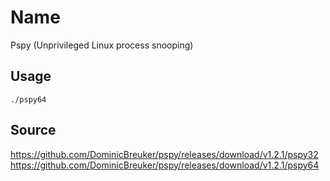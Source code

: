 # Name
Pspy (Unprivileged Linux process snooping)

## Usage
```
./pspy64
```

## Source
https://github.com/DominicBreuker/pspy/releases/download/v1.2.1/pspy32
https://github.com/DominicBreuker/pspy/releases/download/v1.2.1/pspy64
